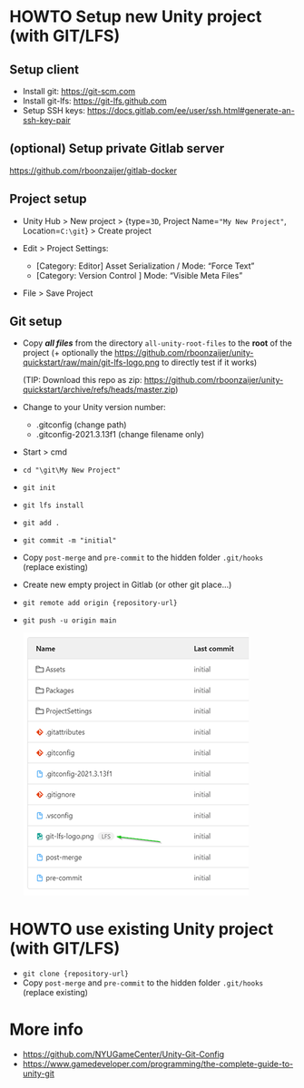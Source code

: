 # HOWTO Setup new Unity project (with GIT/LFS)

## Setup client
- Install git: https://git-scm.com
- Install git-lfs: https://git-lfs.github.com
- Setup SSH keys: https://docs.gitlab.com/ee/user/ssh.html#generate-an-ssh-key-pair

## (optional) Setup private Gitlab server
https://github.com/rboonzaijer/gitlab-docker


## Project setup

- Unity Hub > New project > {type=`3D`, Project Name=`"My New Project"`, Location=`C:\git`} > Create project

- Edit > Project Settings:
    - [Category: Editor] Asset Serialization / Mode: “Force Text”
    - [Category: Version Control ] Mode: “Visible Meta Files”

- File > Save Project

## Git setup
- Copy ***all files*** from the directory `all-unity-root-files` to the **root** of the project (+ optionally the https://github.com/rboonzaijer/unity-quickstart/raw/main/git-lfs-logo.png to directly test if it works)

  (TIP: Download this repo as zip: https://github.com/rboonzaijer/unity-quickstart/archive/refs/heads/master.zip)

- Change to your Unity version number:
  - .gitconfig (change path)
  - .gitconfig-2021.3.13f1 (change filename only)

- Start > cmd
- `cd "\git\My New Project"`
- `git init`
- `git lfs install`
- `git add .`
- `git commit -m "initial"`
- Copy `post-merge` and `pre-commit` to the hidden folder `.git/hooks` (replace existing)
- Create new empty project in Gitlab (or other git place...)
- `git remote add origin {repository-url}`
- `git push -u origin main`

  ![Example](screenshot.png)


# HOWTO use existing Unity project (with GIT/LFS)

- `git clone {repository-url}`
- Copy `post-merge` and `pre-commit` to the hidden folder `.git/hooks` (replace existing)


# More info

- https://github.com/NYUGameCenter/Unity-Git-Config
- https://www.gamedeveloper.com/programming/the-complete-guide-to-unity-git
